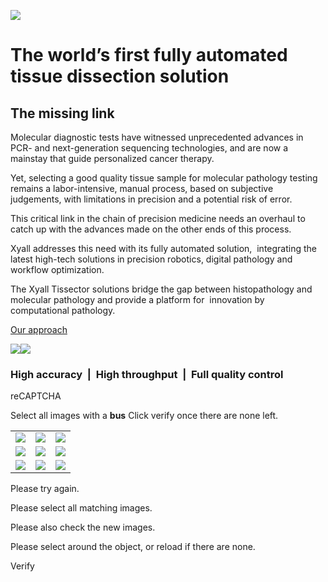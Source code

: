 ![](https://xyall.com/media/1226/banner-scraper.jpg)

# The world’s first fully automated tissue dissection solution

## **The missing link**

Molecular diagnostic tests have witnessed unprecedented advances in PCR- and next-generation sequencing technologies, and are now a mainstay that guide personalized cancer therapy.

Yet, selecting a good quality tissue sample for molecular pathology testing remains a labor-intensive, manual process, based on subjective judgements, with limitations in precision and a potential risk of error.

This critical link in the chain of precision medicine needs an overhaul to catch up with the advances made on the other ends of this process.

Xyall addresses this need with its fully automated solution,  integrating the latest high-tech solutions in precision robotics, digital pathology and workflow optimization.

The Xyall Tissector solutions bridge the gap between histopathology and molecular pathology and provide a platform for  innovation by computational pathology.

[Our approach](https://xyall.com/our-approach/ "Our approach")

![](https://xyall.com/media/1216/the-missing-link.gif)![](https://xyall.com/media/1223/bridging-the-gap.png)

### High accuracy  \|  High throughput  \|  Full quality control

reCAPTCHA

Select all images with a **bus** Click verify once there are none left.

|     |     |     |
| --- | --- | --- |
| ![](https://www.google.com/recaptcha/enterprise/payload?p=06AFcWeA5wpO3InwuIQ4pKwNjKIaY5pQCVEUq3Jf-HUldbgCrMrG9TZcBbbAUHt1PiEa4j1OlGXT2Y_OKnh83w2xChj1Z5IfIVu_27sCntYDO_NFp55LG8W1uZoLudeYa_vX05499hV9xH1KQmjSOyVjsQxpMecb8jbVWLnSXgBbsuwDnWNadqLciporSJ-U2oU7wuDAilvgNk&k=6Ld_ad8ZAAAAAAqr0ePo1dUfAi0m4KPkCMQYwPPm) | ![](https://www.google.com/recaptcha/enterprise/payload?p=06AFcWeA5wpO3InwuIQ4pKwNjKIaY5pQCVEUq3Jf-HUldbgCrMrG9TZcBbbAUHt1PiEa4j1OlGXT2Y_OKnh83w2xChj1Z5IfIVu_27sCntYDO_NFp55LG8W1uZoLudeYa_vX05499hV9xH1KQmjSOyVjsQxpMecb8jbVWLnSXgBbsuwDnWNadqLciporSJ-U2oU7wuDAilvgNk&k=6Ld_ad8ZAAAAAAqr0ePo1dUfAi0m4KPkCMQYwPPm) | ![](https://www.google.com/recaptcha/enterprise/payload?p=06AFcWeA5wpO3InwuIQ4pKwNjKIaY5pQCVEUq3Jf-HUldbgCrMrG9TZcBbbAUHt1PiEa4j1OlGXT2Y_OKnh83w2xChj1Z5IfIVu_27sCntYDO_NFp55LG8W1uZoLudeYa_vX05499hV9xH1KQmjSOyVjsQxpMecb8jbVWLnSXgBbsuwDnWNadqLciporSJ-U2oU7wuDAilvgNk&k=6Ld_ad8ZAAAAAAqr0ePo1dUfAi0m4KPkCMQYwPPm) |
| ![](https://www.google.com/recaptcha/enterprise/payload?p=06AFcWeA5wpO3InwuIQ4pKwNjKIaY5pQCVEUq3Jf-HUldbgCrMrG9TZcBbbAUHt1PiEa4j1OlGXT2Y_OKnh83w2xChj1Z5IfIVu_27sCntYDO_NFp55LG8W1uZoLudeYa_vX05499hV9xH1KQmjSOyVjsQxpMecb8jbVWLnSXgBbsuwDnWNadqLciporSJ-U2oU7wuDAilvgNk&k=6Ld_ad8ZAAAAAAqr0ePo1dUfAi0m4KPkCMQYwPPm) | ![](https://www.google.com/recaptcha/enterprise/payload?p=06AFcWeA5wpO3InwuIQ4pKwNjKIaY5pQCVEUq3Jf-HUldbgCrMrG9TZcBbbAUHt1PiEa4j1OlGXT2Y_OKnh83w2xChj1Z5IfIVu_27sCntYDO_NFp55LG8W1uZoLudeYa_vX05499hV9xH1KQmjSOyVjsQxpMecb8jbVWLnSXgBbsuwDnWNadqLciporSJ-U2oU7wuDAilvgNk&k=6Ld_ad8ZAAAAAAqr0ePo1dUfAi0m4KPkCMQYwPPm) | ![](https://www.google.com/recaptcha/enterprise/payload?p=06AFcWeA5wpO3InwuIQ4pKwNjKIaY5pQCVEUq3Jf-HUldbgCrMrG9TZcBbbAUHt1PiEa4j1OlGXT2Y_OKnh83w2xChj1Z5IfIVu_27sCntYDO_NFp55LG8W1uZoLudeYa_vX05499hV9xH1KQmjSOyVjsQxpMecb8jbVWLnSXgBbsuwDnWNadqLciporSJ-U2oU7wuDAilvgNk&k=6Ld_ad8ZAAAAAAqr0ePo1dUfAi0m4KPkCMQYwPPm) |
| ![](https://www.google.com/recaptcha/enterprise/payload?p=06AFcWeA5wpO3InwuIQ4pKwNjKIaY5pQCVEUq3Jf-HUldbgCrMrG9TZcBbbAUHt1PiEa4j1OlGXT2Y_OKnh83w2xChj1Z5IfIVu_27sCntYDO_NFp55LG8W1uZoLudeYa_vX05499hV9xH1KQmjSOyVjsQxpMecb8jbVWLnSXgBbsuwDnWNadqLciporSJ-U2oU7wuDAilvgNk&k=6Ld_ad8ZAAAAAAqr0ePo1dUfAi0m4KPkCMQYwPPm) | ![](https://www.google.com/recaptcha/enterprise/payload?p=06AFcWeA5wpO3InwuIQ4pKwNjKIaY5pQCVEUq3Jf-HUldbgCrMrG9TZcBbbAUHt1PiEa4j1OlGXT2Y_OKnh83w2xChj1Z5IfIVu_27sCntYDO_NFp55LG8W1uZoLudeYa_vX05499hV9xH1KQmjSOyVjsQxpMecb8jbVWLnSXgBbsuwDnWNadqLciporSJ-U2oU7wuDAilvgNk&k=6Ld_ad8ZAAAAAAqr0ePo1dUfAi0m4KPkCMQYwPPm) | ![](https://www.google.com/recaptcha/enterprise/payload?p=06AFcWeA5wpO3InwuIQ4pKwNjKIaY5pQCVEUq3Jf-HUldbgCrMrG9TZcBbbAUHt1PiEa4j1OlGXT2Y_OKnh83w2xChj1Z5IfIVu_27sCntYDO_NFp55LG8W1uZoLudeYa_vX05499hV9xH1KQmjSOyVjsQxpMecb8jbVWLnSXgBbsuwDnWNadqLciporSJ-U2oU7wuDAilvgNk&k=6Ld_ad8ZAAAAAAqr0ePo1dUfAi0m4KPkCMQYwPPm) |

Please try again.

Please select all matching images.

Please also check the new images.

Please select around the object, or reload if there are none.

Verify